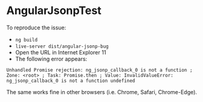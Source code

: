 # AngularJsonpTest

To reproduce the issue:

* `ng build`
* `live-server dist/angular-jsonp-bug`
* Open the URL in Internet Explorer 11
* The following error appears:

```
Unhandled Promise rejection: ng_jsonp_callback_0 is not a function ; Zone: <root> ; Task: Promise.then ; Value: InvalidValueError: ng_jsonp_callback_0 is not a function undefined
```

The same works fine in other browsers (i.e. Chrome, Safari, Chrome-Edge).

